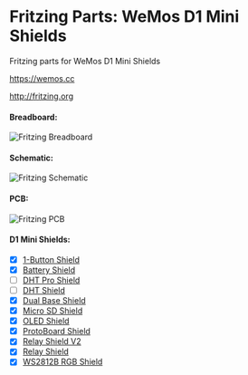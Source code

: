 Fritzing Parts: WeMos D1 Mini Shields
===================================

Fritzing parts for WeMos D1 Mini Shields

<https://wemos.cc>

<http://fritzing.org>

#### Breadboard:

![Fritzing Breadboard](https://raw.github.com/mcauser/Fritzing-Part-WeMos-D1-mini-Shields/master/demo/breadboard.png)

#### Schematic:

![Fritzing Schematic](https://raw.github.com/mcauser/Fritzing-Part-WeMos-D1-mini-Shields/master/demo/schematic.png)

#### PCB:

![Fritzing PCB](https://raw.github.com/mcauser/Fritzing-Part-WeMos-D1-mini-Shields/master/demo/pcb.png)

#### D1 Mini Shields:

- [x] [1-Button Shield](http://www.wemos.cc/Products/button_shield.html)
- [x] [Battery Shield](http://www.wemos.cc/Products/battery_shield.html)
- [ ] [DHT Pro Shield](http://www.wemos.cc/Products/dht_pro_shield.html)
- [ ] [DHT Shield](http://www.wemos.cc/Products/dht_shield.html)
- [x] [Dual Base Shield](http://www.wemos.cc/)
- [x] [Micro SD Shield](http://www.wemos.cc/Products/micro_sd_shield.html)
- [x] [OLED Shield](http://www.wemos.cc/Products/oled_shield.html)
- [x] [ProtoBoard Shield](http://www.wemos.cc/Products/protoboard_shield.html)
- [x] [Relay Shield V2](http://www.wemos.cc/Products/relay_shield_v2.html)
- [x] [Relay Shield](http://www.wemos.cc/Products/relay_shield.html)
- [x] [WS2812B RGB Shield](http://www.wemos.cc/Products/ws2812b_rgb_shield.html)
